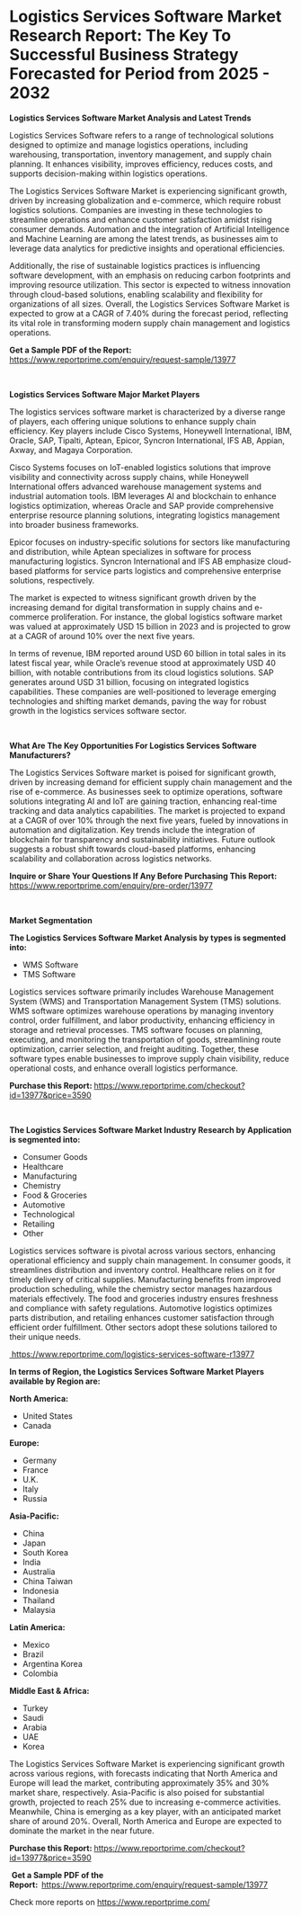 <p><h1>Logistics Services Software Market Research Report: The Key To Successful Business Strategy Forecasted for Period from 2025 - 2032</h1></p><p><strong>Logistics Services Software Market Analysis and Latest Trends</strong></p>
<p><p>Logistics Services Software refers to a range of technological solutions designed to optimize and manage logistics operations, including warehousing, transportation, inventory management, and supply chain planning. It enhances visibility, improves efficiency, reduces costs, and supports decision-making within logistics operations. </p><p>The Logistics Services Software Market is experiencing significant growth, driven by increasing globalization and e-commerce, which require robust logistics solutions. Companies are investing in these technologies to streamline operations and enhance customer satisfaction amidst rising consumer demands. Automation and the integration of Artificial Intelligence and Machine Learning are among the latest trends, as businesses aim to leverage data analytics for predictive insights and operational efficiencies. </p><p>Additionally, the rise of sustainable logistics practices is influencing software development, with an emphasis on reducing carbon footprints and improving resource utilization. This sector is expected to witness innovation through cloud-based solutions, enabling scalability and flexibility for organizations of all sizes. Overall, the Logistics Services Software Market is expected to grow at a CAGR of 7.40% during the forecast period, reflecting its vital role in transforming modern supply chain management and logistics operations.</p></p>
<p><strong>Get a Sample PDF of the Report:&nbsp;</strong> <a href="https://www.reportprime.com/enquiry/request-sample/13977?utm_campaign=2641&utm_medium=2&utm_source=Github&utm_content=ia&utm_term=20032025&utm_id=logistics-services-software">https://www.reportprime.com/enquiry/request-sample/13977</a></p>
<p>&nbsp;</p>
<p><strong>Logistics Services Software Major Market Players</strong></p>
<p><p>The logistics services software market is characterized by a diverse range of players, each offering unique solutions to enhance supply chain efficiency. Key players include Cisco Systems, Honeywell International, IBM, Oracle, SAP, Tipalti, Aptean, Epicor, Syncron International, IFS AB, Appian, Axway, and Magaya Corporation. </p><p>Cisco Systems focuses on IoT-enabled logistics solutions that improve visibility and connectivity across supply chains, while Honeywell International offers advanced warehouse management systems and industrial automation tools. IBM leverages AI and blockchain to enhance logistics optimization, whereas Oracle and SAP provide comprehensive enterprise resource planning solutions, integrating logistics management into broader business frameworks.</p><p>Epicor focuses on industry-specific solutions for sectors like manufacturing and distribution, while Aptean specializes in software for process manufacturing logistics. Syncron International and IFS AB emphasize cloud-based platforms for service parts logistics and comprehensive enterprise solutions, respectively.</p><p>The market is expected to witness significant growth driven by the increasing demand for digital transformation in supply chains and e-commerce proliferation. For instance, the global logistics software market was valued at approximately USD 15 billion in 2023 and is projected to grow at a CAGR of around 10% over the next five years.</p><p>In terms of revenue, IBM reported around USD 60 billion in total sales in its latest fiscal year, while Oracle’s revenue stood at approximately USD 40 billion, with notable contributions from its cloud logistics solutions. SAP generates around USD 31 billion, focusing on integrated logistics capabilities. These companies are well-positioned to leverage emerging technologies and shifting market demands, paving the way for robust growth in the logistics services software sector.</p></p>
<p>&nbsp;</p>
<p><strong>What Are The Key Opportunities For Logistics Services Software Manufacturers?</strong></p>
<p><p>The Logistics Services Software market is poised for significant growth, driven by increasing demand for efficient supply chain management and the rise of e-commerce. As businesses seek to optimize operations, software solutions integrating AI and IoT are gaining traction, enhancing real-time tracking and data analytics capabilities. The market is projected to expand at a CAGR of over 10% through the next five years, fueled by innovations in automation and digitalization. Key trends include the integration of blockchain for transparency and sustainability initiatives. Future outlook suggests a robust shift towards cloud-based platforms, enhancing scalability and collaboration across logistics networks.</p></p>
<p><strong>Inquire or Share Your Questions If Any Before Purchasing This Report:</strong> <a href="https://www.reportprime.com/enquiry/pre-order/13977?utm_campaign=2641&utm_medium=2&utm_source=Github&utm_content=ia&utm_term=20032025&utm_id=logistics-services-software">https://www.reportprime.com/enquiry/pre-order/13977</a></p>
<p>&nbsp;</p>
<p><strong>Market Segmentation</strong></p>
<p><strong>The Logistics Services Software Market Analysis by types is segmented into:</strong></p>
<p><ul><li>WMS Software</li><li>TMS Software</li></ul></p>
<p><p>Logistics services software primarily includes Warehouse Management System (WMS) and Transportation Management System (TMS) solutions. WMS software optimizes warehouse operations by managing inventory control, order fulfillment, and labor productivity, enhancing efficiency in storage and retrieval processes. TMS software focuses on planning, executing, and monitoring the transportation of goods, streamlining route optimization, carrier selection, and freight auditing. Together, these software types enable businesses to improve supply chain visibility, reduce operational costs, and enhance overall logistics performance.</p></p>
<p><strong>Purchase this Report:&nbsp;</strong><a href="https://www.reportprime.com/checkout?id=13977&price=3590&utm_campaign=2641&utm_medium=2&utm_source=Github&utm_content=ia&utm_term=20032025&utm_id=logistics-services-software">https://www.reportprime.com/checkout?id=13977&price=3590</a></p>
<p>&nbsp;</p>
<p><strong>The Logistics Services Software Market Industry Research by Application is segmented into:</strong></p>
<p><ul><li>Consumer Goods</li><li>Healthcare</li><li>Manufacturing</li><li>Chemistry</li><li>Food & Groceries</li><li>Automotive</li><li>Technological</li><li>Retailing</li><li>Other</li></ul></p>
<p><p>Logistics services software is pivotal across various sectors, enhancing operational efficiency and supply chain management. In consumer goods, it streamlines distribution and inventory control. Healthcare relies on it for timely delivery of critical supplies. Manufacturing benefits from improved production scheduling, while the chemistry sector manages hazardous materials effectively. The food and groceries industry ensures freshness and compliance with safety regulations. Automotive logistics optimizes parts distribution, and retailing enhances customer satisfaction through efficient order fulfillment. Other sectors adopt these solutions tailored to their unique needs.</p></p>
<p><a href="https://www.reportprime.com/logistics-services-software-r13977?utm_campaign=2641&utm_medium=2&utm_source=Github&utm_content=ia&utm_term=20032025&utm_id=logistics-services-software">&nbsp;https://www.reportprime.com/logistics-services-software-r13977</a></p>
<p><strong>In terms of Region, the Logistics Services Software Market Players available by Region are:</strong></p>
<p>
    <p> <strong> North America: </strong>
        <ul>
            <li>United States</li>
            <li>Canada</li>
        </ul>
        </p> 
    <p> <strong> Europe: </strong>
        <ul>
            <li>Germany</li>
            <li>France</li>
            <li>U.K.</li>
            <li>Italy</li>
            <li>Russia</li>
        </ul>
        </p> 
    <p> <strong> Asia-Pacific: </strong>
        <ul>
            <li>China</li>
            <li>Japan</li>
            <li>South Korea</li>
            <li>India</li>
            <li>Australia</li>
            <li>China Taiwan</li>
            <li>Indonesia</li>
            <li>Thailand</li>
            <li>Malaysia</li>
        </ul>
        </p> 
    <p> <strong> Latin America: </strong>
        <ul>
            <li>Mexico</li>
            <li>Brazil</li>
            <li>Argentina Korea</li>
            <li>Colombia</li>
        </ul>
        </p> 
    <p> <strong> Middle East & Africa: </strong>
        <ul>
            <li>Turkey</li>
            <li>Saudi</li>
            <li>Arabia</li>
            <li>UAE</li>
            <li>Korea</li>
        </ul>
    </p>
    </p>
<p><p>The Logistics Services Software Market is experiencing significant growth across various regions, with forecasts indicating that North America and Europe will lead the market, contributing approximately 35% and 30% market share, respectively. Asia-Pacific is also poised for substantial growth, projected to reach 25% due to increasing e-commerce activities. Meanwhile, China is emerging as a key player, with an anticipated market share of around 20%. Overall, North America and Europe are expected to dominate the market in the near future.</p></p>
<p><strong>Purchase this Report: </strong><a href="https://www.reportprime.com/checkout?id=13977&price=3590&utm_campaign=2641&utm_medium=2&utm_source=Github&utm_content=ia&utm_term=20032025&utm_id=logistics-services-software">https://www.reportprime.com/checkout?id=13977&price=3590</a></p>
<p>&nbsp;<strong>Get a Sample PDF of the Report:&nbsp;&nbsp;</strong><a href="https://www.reportprime.com/enquiry/request-sample/13977?utm_campaign=2641&utm_medium=2&utm_source=Github&utm_content=ia&utm_term=20032025&utm_id=logistics-services-software">https://www.reportprime.com/enquiry/request-sample/13977</a></p>
<p><strong></strong></p>
<p>Check more reports on <a href="https://www.reportprime.com/?utm_campaign=2641&utm_medium=2&utm_source=Github&utm_content=ia&utm_term=20032025&utm_id=logistics-services-software">https://www.reportprime.com/</a></p>